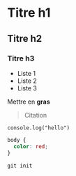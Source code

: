 # Titre h1
## Titre h2
### Titre h3

* Liste 1
* Liste 2
* Liste 3

Mettre en **gras**

> Citation

```javascrip
console.log("hello")
```

```css
body {
  color: red;
}
```

```
git init
```
